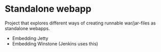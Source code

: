 # Standalone webapp

Project that explores different ways of creating runnable war/jar-files as standalone webapps.

* Embedding Jetty
* Embedding Winstone (Jenkins uses this)
